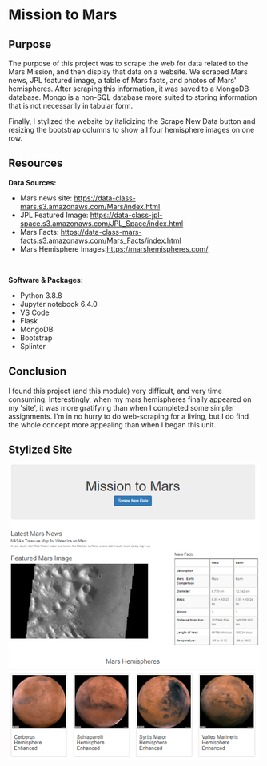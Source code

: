 # Mission to Mars
## Purpose
The purpose of this project was to scrape the web for data related to the Mars Mission, and then display that data on a website.  We scraped Mars news, JPL featured image, a table of Mars facts, and photos of Mars' hemispheres.  After scraping this information, it was saved to a MongoDB database.  Mongo is a non-SQL database more suited to storing information that is not necessarily in tabular form.  

Finally, I stylized the website by italicizing the Scrape New Data button and resizing the bootstrap columns to show all four hemisphere images on one row.

## Resources
**Data Sources:** 
- Mars news site: https://data-class-mars.s3.amazonaws.com/Mars/index.html
- JPL Featured Image: https://data-class-jpl-space.s3.amazonaws.com/JPL_Space/index.html
- Mars Facts: https://data-class-mars-facts.s3.amazonaws.com/Mars_Facts/index.html
- Mars Hemisphere Images:https://marshemispheres.com/

<br/>

**Software & Packages:**
- Python 3.8.8
- Jupyter notebook 6.4.0
- VS Code 
- Flask
- MongoDB
- Bootstrap
- Splinter

## Conclusion
I found this project (and this module) very difficult, and very time consuming.  Interestingly, when my mars hemispheres finally appeared on my 'site', it was more gratifying than when I completed some simpler assignments.  I'm in no hurry to do web-scraping for a living, but I do find the whole concept more appealing than when I began this unit.


## Stylized Site

![Site](Resources/stylized_site.PNG)


